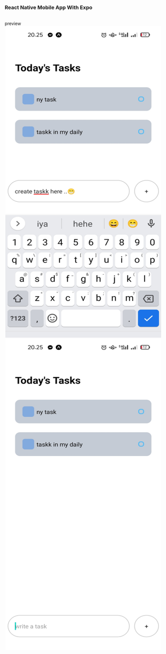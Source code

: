 <h3>React Native Mobile App With Expo</h3>
<br/>
preview
<br/>

<div align="center">
 <img src="preview-1.jpeg" alt="Preview" width="500" height="1000">

 <img src="preview-2.jpeg" alt="Preview" width="500" height="1000">
</div>